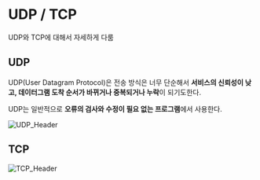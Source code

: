
# UDP / TCP  

UDP와 TCP에 대해서 자세하게 다룸

## UDP

UDP(User Datagram Protocol)은 전송 방식은 너무 단순해서 **서비스의 신뢰성이 낮고, 데이터그램 도착 순서가 바뀌거나 중복되거나 누락**이 되기도한다.

UDP는 일반적으로 **오류의 검사와 수정이 필요 없는 프로그램**에서 사용한다.

![UDP_Header](https://user-images.githubusercontent.com/76420201/105715658-37595580-5f61-11eb-8295-9612a4a8911e.png)


## TCP

![TCP_Header](https://user-images.githubusercontent.com/76420201/105715665-39231900-5f61-11eb-94d4-c5ec9e540e0f.jpg)